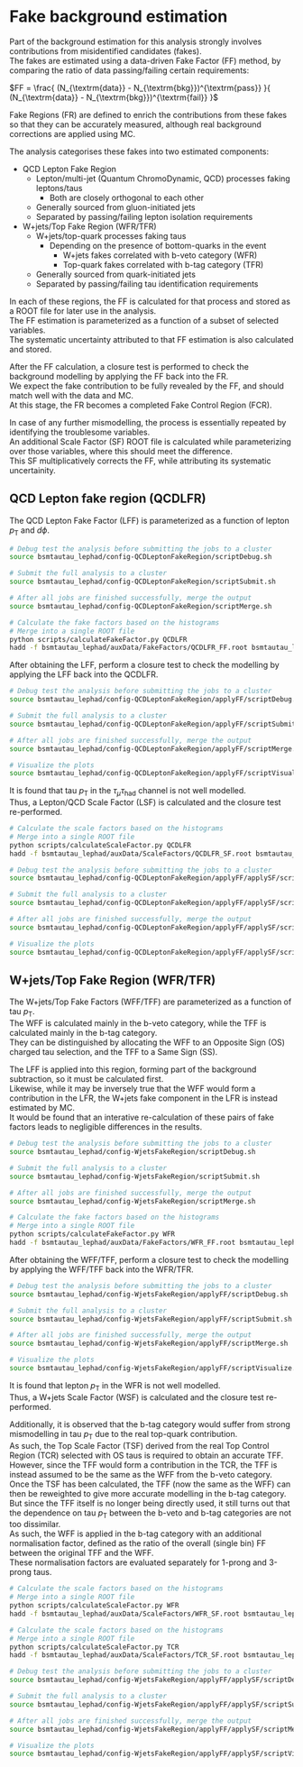 Fake background estimation
==========================

Part of the background estimation for this analysis strongly involves contributions from misidentified candidates (fakes).  
The fakes are estimated using a data-driven Fake Factor (FF) method, by comparing the ratio of data passing/failing certain requirements:  

$`FF = \frac{ (N_{\textrm{data}} - N_{\textrm{bkg}})^{\textrm{pass}} }{ (N_{\textrm{data}} - N_{\textrm{bkg}})^{\textrm{fail}} }`$

Fake Regions (FR) are defined to enrich the contributions from these fakes so that they can be accurately measured, although real background corrections are applied using MC.  

The analysis categorises these fakes into two estimated components:  
- QCD Lepton Fake Region
  - Lepton/multi-jet (Quantum ChromoDynamic, QCD) processes faking leptons/taus
    - Both are closely orthogonal to each other
  - Generally sourced from gluon-initiated jets
  - Separated by passing/failing lepton isolation requirements
- W+jets/Top Fake Region (WFR/TFR)
  - W+jets/top-quark processes faking taus
    - Depending on the presence of bottom-quarks in the event
      - W+jets fakes correlated with b-veto category (WFR)
      - Top-quark fakes correlated with b-tag category (TFR)
  - Generally sourced from quark-initiated jets
  - Separated by passing/failing tau identification requirements

In each of these regions, the FF is calculated for that process and stored as a ROOT file for later use in the analysis.  
The FF estimation is parameterized as a function of a subset of selected variables.  
The systematic uncertainty attributed to that FF estimation is also calculated and stored.  

After the FF calculation, a closure test is performed to check the background modelling by applying the FF back into the FR.  
We expect the fake contribution to be fully revealed by the FF, and should match well with the data and MC.  
At this stage, the FR becomes a completed Fake Control Region (FCR).  

In case of any further mismodelling, the process is essentially repeated by identifying the troublesome variables.  
An additional Scale Factor (SF) ROOT file is calculated while parameterizing over those variables, where this should meet the difference.  
This SF multiplicatively corrects the FF, while attributing its systematic uncertainity.  

QCD Lepton fake region (QCDLFR)
----------------------------

The QCD Lepton Fake Factor (LFF) is parameterized as a function of lepton $`p_{\textrm{T}}`$ and $`d\phi`$.  

```bash
# Debug test the analysis before submitting the jobs to a cluster
source bsmtautau_lephad/config-QCDLeptonFakeRegion/scriptDebug.sh

# Submit the full analysis to a cluster
source bsmtautau_lephad/config-QCDLeptonFakeRegion/scriptSubmit.sh

# After all jobs are finished successfully, merge the output
source bsmtautau_lephad/config-QCDLeptonFakeRegion/scriptMerge.sh

# Calculate the fake factors based on the histograms
# Merge into a single ROOT file
python scripts/calculateFakeFactor.py QCDLFR
hadd -f bsmtautau_lephad/auxData/FakeFactors/QCDLFR_FF.root bsmtautau_lephad/auxData/FakeFactors/QCDLFRAll*FF.root
```

After obtaining the LFF, perform a closure test to check the modelling by applying the LFF back into the QCDLFR.  

```bash
# Debug test the analysis before submitting the jobs to a cluster
source bsmtautau_lephad/config-QCDLeptonFakeRegion/applyFF/scriptDebug.sh

# Submit the full analysis to a cluster
source bsmtautau_lephad/config-QCDLeptonFakeRegion/applyFF/scriptSubmit.sh

# After all jobs are finished successfully, merge the output
source bsmtautau_lephad/config-QCDLeptonFakeRegion/applyFF/scriptMerge.sh

# Visualize the plots
source bsmtautau_lephad/config-QCDLeptonFakeRegion/applyFF/scriptVisualize.sh
```

It is found that tau $`p_{\textrm{T}}`$ in the $`\tau_{\mu}\tau_{\textrm{had}}`$ channel is not well modelled.  
Thus, a Lepton/QCD Scale Factor (LSF) is calculated and the closure test re-performed.  

```bash
# Calculate the scale factors based on the histograms
# Merge into a single ROOT file
python scripts/calculateScaleFactor.py QCDLFR
hadd -f bsmtautau_lephad/auxData/ScaleFactors/QCDLFR_SF.root bsmtautau_lephad/auxData/ScaleFactors/QCDLFRAll*SF.root

# Debug test the analysis before submitting the jobs to a cluster
source bsmtautau_lephad/config-QCDLeptonFakeRegion/applyFF/applySF/scriptDebug.sh

# Submit the full analysis to a cluster
source bsmtautau_lephad/config-QCDLeptonFakeRegion/applyFF/applySF/scriptSubmit.sh

# After all jobs are finished successfully, merge the output
source bsmtautau_lephad/config-QCDLeptonFakeRegion/applyFF/applySF/scriptMerge.sh

# Visualize the plots
source bsmtautau_lephad/config-QCDLeptonFakeRegion/applyFF/applySF/scriptVisualize.sh
``` 

W+jets/Top Fake Region (WFR/TFR)
--------------------------------

The W+jets/Top Fake Factors (WFF/TFF) are parameterized as a function of tau $`p_{\textrm{T}}`$.  
The WFF is calculated mainly in the b-veto category, while the TFF is calculated mainly in the b-tag category.  
They can be distinguished by allocating the WFF to an Opposite Sign (OS) charged tau selection, and the TFF to a Same Sign (SS).  

The LFF is applied into this region, forming part of the background subtraction, so it must be calculated first.  
Likewise, while it may be inversely true that the WFF would form a contribution in the LFR, the W+jets fake component in the LFR is instead estimated by MC.  
It would be found that an interative re-calculation of these pairs of fake factors leads to negligible differences in the results.  

```bash
# Debug test the analysis before submitting the jobs to a cluster
source bsmtautau_lephad/config-WjetsFakeRegion/scriptDebug.sh

# Submit the full analysis to a cluster
source bsmtautau_lephad/config-WjetsFakeRegion/scriptSubmit.sh

# After all jobs are finished successfully, merge the output
source bsmtautau_lephad/config-WjetsFakeRegion/scriptMerge.sh

# Calculate the fake factors based on the histograms
# Merge into a single ROOT file
python scripts/calculateFakeFactor.py WFR
hadd -f bsmtautau_lephad/auxData/FakeFactors/WFR_FF.root bsmtautau_lephad/auxData/FakeFactors/WFRAll*FF.root
```

After obtaining the WFF/TFF, perform a closure test to check the modelling by applying the WFF/TFF back into the WFR/TFR.  

```bash
# Debug test the analysis before submitting the jobs to a cluster
source bsmtautau_lephad/config-WjetsFakeRegion/applyFF/scriptDebug.sh

# Submit the full analysis to a cluster
source bsmtautau_lephad/config-WjetsFakeRegion/applyFF/scriptSubmit.sh

# After all jobs are finished successfully, merge the output
source bsmtautau_lephad/config-WjetsFakeRegion/applyFF/scriptMerge.sh

# Visualize the plots
source bsmtautau_lephad/config-WjetsFakeRegion/applyFF/scriptVisualize.sh
```

It is found that lepton $`p_{\textrm{T}}`$ in the WFR is not well modelled.  
Thus, a W+jets Scale Factor (WSF) is calculated and the closure test re-performed.  

Additionally, it is observed that the b-tag category would suffer from strong mismodelling in tau $`p_{\textrm{T}}`$ due to the real top-quark contribution.  
As such, the Top Scale Factor (TSF) derived from the real Top Control Region (TCR) selected with OS taus is required to obtain an accurate TFF.  
However, since the TFF would form a contribution in the TCR, the TFF is instead assumed to be the same as the WFF from the b-veto category.  
Once the TSF has been calculated, the TFF (now the same as the WFF) can then be reweighted to give more accurate modelling in the b-tag category.  
But since the TFF itself is no longer being directly used, it still turns out that the dependence on tau $`p_{\textrm{T}}`$ between the b-veto and b-tag categories are not too dissimilar.  
As such, the WFF is applied in the b-tag category with an additional normalisation factor, defined as the ratio of the overall (single bin) FF between the original TFF and the WFF.  
These normalisation factors are evaluated separately for 1-prong and 3-prong taus.  

```bash
# Calculate the scale factors based on the histograms
# Merge into a single ROOT file
python scripts/calculateScaleFactor.py WFR
hadd -f bsmtautau_lephad/auxData/ScaleFactors/WFR_SF.root bsmtautau_lephad/auxData/ScaleFactors/WFRAll*SF.root

# Calculate the scale factors based on the histograms
# Merge into a single ROOT file
python scripts/calculateScaleFactor.py TCR
hadd -f bsmtautau_lephad/auxData/ScaleFactors/TCR_SF.root bsmtautau_lephad/auxData/ScaleFactors/TCRAll*SF.root

# Debug test the analysis before submitting the jobs to a cluster
source bsmtautau_lephad/config-WjetsFakeRegion/applyFF/applySF/scriptDebug.sh

# Submit the full analysis to a cluster
source bsmtautau_lephad/config-WjetsFakeRegion/applyFF/applySF/scriptSubmit.sh

# After all jobs are finished successfully, merge the output
source bsmtautau_lephad/config-WjetsFakeRegion/applyFF/applySF/scriptMerge.sh

# Visualize the plots
source bsmtautau_lephad/config-WjetsFakeRegion/applyFF/applySF/scriptVisualize.sh
```
